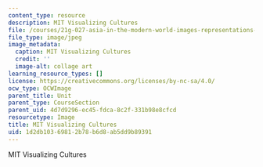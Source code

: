 ```yaml
---
content_type: resource
description: MIT Visualizing Cultures
file: /courses/21g-027-asia-in-the-modern-world-images-representations-fall-2016/1d2db10369812b78b6d8ab5dd9b89391_vis_cul.jpg
file_type: image/jpeg
image_metadata:
  caption: MIT Visualizing Cultures
  credit: ''
  image-alt: collage art
learning_resource_types: []
license: https://creativecommons.org/licenses/by-nc-sa/4.0/
ocw_type: OCWImage
parent_title: Unit
parent_type: CourseSection
parent_uid: 4d7d9296-ec45-fdca-8c2f-331b98e8cfcd
resourcetype: Image
title: MIT Visualizing Cultures
uid: 1d2db103-6981-2b78-b6d8-ab5dd9b89391
---
```

MIT Visualizing Cultures